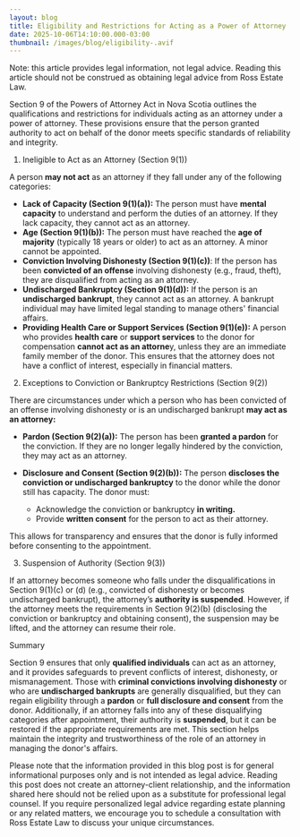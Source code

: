 ```yaml
---
layout: blog
title: Eligibility and Restrictions for Acting as a Power of Attorney
date: 2025-10-06T14:10:00.000-03:00
thumbnail: /images/blog/eligibility-.avif
---
```

Note: this article provides legal information, not legal advice. Reading this article should not be construed as obtaining legal advice from Ross Estate Law.

Section 9 of the Powers of Attorney Act in Nova Scotia outlines the qualifications and restrictions for individuals acting as an attorney under a power of attorney. These provisions ensure that the person granted authority to act on behalf of the donor meets specific standards of reliability and integrity.

1. Ineligible to Act as an Attorney (Section 9(1))

A person **may not act** as an attorney if they fall under any of the following categories:

* **Lack of Capacity (Section 9(1)(a)):** The person must have **mental capacity** to understand and perform the duties of an attorney. If they lack capacity, they cannot act as an attorney.
* **Age (Section 9(1)(b)):** The person must have reached the **age of majority** (typically 18 years or older) to act as an attorney. A minor cannot be appointed.
* **Conviction Involving Dishonesty (Section 9(1)(c))**: If the person has been **convicted of an offense** involving dishonesty (e.g., fraud, theft), they are disqualified from acting as an attorney.
* **Undischarged Bankruptcy (Section 9(1)(d)):** If the person is an **undischarged bankrupt**, they cannot act as an attorney. A bankrupt individual may have limited legal standing to manage others' financial affairs.
* **Providing Health Care or Support Services (Section 9(1)(e)):** A person who provides **health care** or **support services** to the donor for compensation **cannot act as an attorne**y, unless they are an immediate family member of the donor. This ensures that the attorney does not have a conflict of interest, especially in financial matters.

2. Exceptions to Conviction or Bankruptcy Restrictions (Section 9(2))

There are circumstances under which a person who has been convicted of an offense involving dishonesty or is an undischarged bankrupt **may act as an attorney:**

* **Pardon (Section 9(2)(a)):** The person has been **granted a pardon** for the conviction. If they are no longer legally hindered by the conviction, they may act as an attorney.
* **Disclosure and Consent (Section 9(2)(b)):** The person **discloses the conviction or undischarged bankruptcy** to the donor while the donor still has capacity. The donor must:

  * Acknowledge the conviction or bankruptcy **in writing.**
  * Provide **written consent** for the person to act as their attorney.

This allows for transparency and ensures that the donor is fully informed before consenting to the appointment.

3. Suspension of Authority (Section 9(3))

If an attorney becomes someone who falls under the disqualifications in Section 9(1)(c) or (d) (e.g., convicted of dishonesty or becomes undischarged bankrupt), the attorney’s **authority is suspended**. However, if the attorney meets the requirements in Section 9(2)(b) (disclosing the conviction or bankruptcy and obtaining consent), the suspension may be lifted, and the attorney can resume their role.

Summary

Section 9 ensures that only **qualified individuals** can act as an attorney, and it provides safeguards to prevent conflicts of interest, dishonesty, or mismanagement. Those with **criminal convictions involving dishonesty** or who are **undischarged bankrupts** are generally disqualified, but they can regain eligibility through a **pardon** or **full disclosure and consent** from the donor. Additionally, if an attorney falls into any of these disqualifying categories after appointment, their authority is **suspended**, but it can be restored if the appropriate requirements are met. This section helps maintain the integrity and trustworthiness of the role of an attorney in managing the donor's affairs.

Please note that the information provided in this blog post is for general informational purposes only and is not intended as legal advice. Reading this post does not create an attorney-client relationship, and the information shared here should not be relied upon as a substitute for professional legal counsel. If you require personalized legal advice regarding estate planning or any related matters, we encourage you to schedule a consultation with Ross Estate Law to discuss your unique circumstances.

